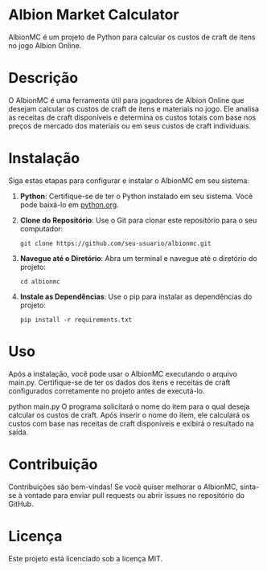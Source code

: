 # Albion Market Calculator

AlbionMC é um projeto de Python para calcular os custos de craft de itens no jogo Albion Online.

# Descrição
O AlbionMC é uma ferramenta útil para jogadores de Albion Online que desejam calcular os custos de craft de itens e materiais no jogo. Ele analisa as receitas de craft disponíveis e determina os custos totais com base nos preços de mercado dos materiais ou em seus custos de craft individuais.

# Instalação
Siga estas etapas para configurar e instalar o AlbionMC em seu sistema:

1. **Python**: Certifique-se de ter o Python instalado em seu sistema. Você pode baixá-lo em [python.org](https://www.python.org/).

2. **Clone do Repositório**: Use o Git para clonar este repositório para o seu computador:

    ```
    git clone https://github.com/seu-usuario/albionmc.git
    ```

3. **Navegue até o Diretório**: Abra um terminal e navegue até o diretório do projeto:

    ```
    cd albionmc
    ```

4. **Instale as Dependências**: Use o pip para instalar as dependências do projeto:

    ```
    pip install -r requirements.txt
    ```

# Uso
Após a instalação, você pode usar o AlbionMC executando o arquivo main.py. Certifique-se de ter os dados dos itens e receitas de craft configurados corretamente no projeto antes de executá-lo.

python main.py
O programa solicitará o nome do item para o qual deseja calcular os custos de craft. Após inserir o nome do item, ele calculará os custos com base nas receitas de craft disponíveis e exibirá o resultado na saída.

# Contribuição
Contribuições são bem-vindas! Se você quiser melhorar o AlbionMC, sinta-se à vontade para enviar pull requests ou abrir issues no repositório do GitHub.

# Licença
Este projeto está licenciado sob a licença MIT.
